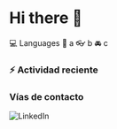 # Hi there 👋

:computer: Languages
:pencil: a
:eyeglasses: b
:oncoming_automobile: c

### :zap: Actividad reciente
<!--START_SECTION:activity-->
<!--END_SECTION:activity-->
<!--RECENT_ACTIVITY:last_update-->
<!--RECENT_ACTIVITY:last_update_end-->

### Vías de contacto

![LinkedIn](https://www.linkedin.com/in/irving-hernández-226846205/)